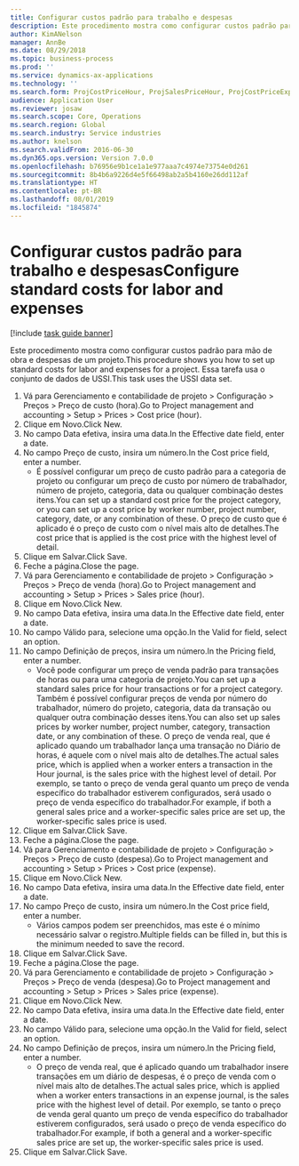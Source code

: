 ```yaml
---
title: Configurar custos padrão para trabalho e despesas
description: Este procedimento mostra como configurar custos padrão para mão de obra e despesas de um projeto.
author: KimANelson
manager: AnnBe
ms.date: 08/29/2018
ms.topic: business-process
ms.prod: ''
ms.service: dynamics-ax-applications
ms.technology: ''
ms.search.form: ProjCostPriceHour, ProjSalesPriceHour, ProjCostPriceExpense, ProjSalesPriceCost
audience: Application User
ms.reviewer: josaw
ms.search.scope: Core, Operations
ms.search.region: Global
ms.search.industry: Service industries
ms.author: knelson
ms.search.validFrom: 2016-06-30
ms.dyn365.ops.version: Version 7.0.0
ms.openlocfilehash: b76956e9b1ce1a1e977aaa7c4974e73754e0d261
ms.sourcegitcommit: 8b4b6a9226d4e5f66498ab2a5b4160e26dd112af
ms.translationtype: HT
ms.contentlocale: pt-BR
ms.lasthandoff: 08/01/2019
ms.locfileid: "1845874"
---
```

# <a name="configure-standard-costs-for-labor-and-expenses"></a><span data-ttu-id="58962-103">Configurar custos padrão para trabalho e despesas</span><span class="sxs-lookup"><span data-stu-id="58962-103">Configure standard costs for labor and expenses</span></span>

[!include [task guide banner](../../includes/task-guide-banner.md)]

<span data-ttu-id="58962-104">Este procedimento mostra como configurar custos padrão para mão de obra e despesas de um projeto.</span><span class="sxs-lookup"><span data-stu-id="58962-104">This procedure shows you how to set up standard costs for labor and expenses for a project.</span></span> <span data-ttu-id="58962-105">Essa tarefa usa o conjunto de dados de USSI.</span><span class="sxs-lookup"><span data-stu-id="58962-105">This task uses the USSI data set.</span></span>

1. <span data-ttu-id="58962-106">Vá para Gerenciamento e contabilidade de projeto > Configuração > Preços > Preço de custo (hora).</span><span class="sxs-lookup"><span data-stu-id="58962-106">Go to Project management and accounting > Setup > Prices > Cost price (hour).</span></span>
2. <span data-ttu-id="58962-107">Clique em Novo.</span><span class="sxs-lookup"><span data-stu-id="58962-107">Click New.</span></span>
3. <span data-ttu-id="58962-108">No campo Data efetiva, insira uma data.</span><span class="sxs-lookup"><span data-stu-id="58962-108">In the Effective date field, enter a date.</span></span>
4. <span data-ttu-id="58962-109">No campo Preço de custo, insira um número.</span><span class="sxs-lookup"><span data-stu-id="58962-109">In the Cost price field, enter a number.</span></span>
    * <span data-ttu-id="58962-110">É possível configurar um preço de custo padrão para a categoria de projeto ou configurar um preço de custo por número de trabalhador, número de projeto, categoria, data ou qualquer combinação destes itens.</span><span class="sxs-lookup"><span data-stu-id="58962-110">You can set up a standard cost price for the project category, or you can set up a cost price by worker number, project number, category, date, or any combination of these.</span></span> <span data-ttu-id="58962-111">O preço de custo que é aplicado é o preço de custo com o nível mais alto de detalhes.</span><span class="sxs-lookup"><span data-stu-id="58962-111">The cost price that is applied is the cost price with the highest level of detail.</span></span>  
5. <span data-ttu-id="58962-112">Clique em Salvar.</span><span class="sxs-lookup"><span data-stu-id="58962-112">Click Save.</span></span>
6. <span data-ttu-id="58962-113">Feche a página.</span><span class="sxs-lookup"><span data-stu-id="58962-113">Close the page.</span></span>
7. <span data-ttu-id="58962-114">Vá para Gerenciamento e contabilidade de projeto > Configuração > Preços > Preço de venda (hora).</span><span class="sxs-lookup"><span data-stu-id="58962-114">Go to Project management and accounting > Setup > Prices > Sales price (hour).</span></span>
8. <span data-ttu-id="58962-115">Clique em Novo.</span><span class="sxs-lookup"><span data-stu-id="58962-115">Click New.</span></span>
9. <span data-ttu-id="58962-116">No campo Data efetiva, insira uma data.</span><span class="sxs-lookup"><span data-stu-id="58962-116">In the Effective date field, enter a date.</span></span>
10. <span data-ttu-id="58962-117">No campo Válido para, selecione uma opção.</span><span class="sxs-lookup"><span data-stu-id="58962-117">In the Valid for field, select an option.</span></span>
11. <span data-ttu-id="58962-118">No campo Definição de preços, insira um número.</span><span class="sxs-lookup"><span data-stu-id="58962-118">In the Pricing field, enter a number.</span></span>
    * <span data-ttu-id="58962-119">Você pode configurar um preço de venda padrão para transações de horas ou para uma categoria de projeto.</span><span class="sxs-lookup"><span data-stu-id="58962-119">You can set up a standard sales price for hour transactions or for a project category.</span></span> <span data-ttu-id="58962-120">Também é possível configurar preços de venda por número do trabalhador, número do projeto, categoria, data da transação ou qualquer outra combinação desses itens.</span><span class="sxs-lookup"><span data-stu-id="58962-120">You can also set up sales prices by worker number, project number, category, transaction date, or any combination of these.</span></span> <span data-ttu-id="58962-121">O preço de venda real, que é aplicado quando um trabalhador lança uma transação no Diário de horas, é aquele com o nível mais alto de detalhes.</span><span class="sxs-lookup"><span data-stu-id="58962-121">The actual sales price, which is applied when a worker enters a transaction in the Hour journal, is the sales price with the highest level of detail.</span></span> <span data-ttu-id="58962-122">Por exemplo, se tanto o preço de venda geral quanto um preço de venda específico do trabalhador estiverem configurados, será usado o preço de venda específico do trabalhador.</span><span class="sxs-lookup"><span data-stu-id="58962-122">For example, if both a general sales price and a worker-specific sales price are set up, the worker-specific sales price is used.</span></span>  
12. <span data-ttu-id="58962-123">Clique em Salvar.</span><span class="sxs-lookup"><span data-stu-id="58962-123">Click Save.</span></span>
13. <span data-ttu-id="58962-124">Feche a página.</span><span class="sxs-lookup"><span data-stu-id="58962-124">Close the page.</span></span>
14. <span data-ttu-id="58962-125">Vá para Gerenciamento e contabilidade de projeto > Configuração > Preços > Preço de custo (despesa).</span><span class="sxs-lookup"><span data-stu-id="58962-125">Go to Project management and accounting > Setup > Prices > Cost price (expense).</span></span>
15. <span data-ttu-id="58962-126">Clique em Novo.</span><span class="sxs-lookup"><span data-stu-id="58962-126">Click New.</span></span>
16. <span data-ttu-id="58962-127">No campo Data efetiva, insira uma data.</span><span class="sxs-lookup"><span data-stu-id="58962-127">In the Effective date field, enter a date.</span></span>
17. <span data-ttu-id="58962-128">No campo Preço de custo, insira um número.</span><span class="sxs-lookup"><span data-stu-id="58962-128">In the Cost price field, enter a number.</span></span>
    * <span data-ttu-id="58962-129">Vários campos podem ser preenchidos, mas este é o mínimo necessário salvar o registro.</span><span class="sxs-lookup"><span data-stu-id="58962-129">Multiple fields can be filled in, but this is the minimum needed to save the record.</span></span>  
18. <span data-ttu-id="58962-130">Clique em Salvar.</span><span class="sxs-lookup"><span data-stu-id="58962-130">Click Save.</span></span>
19. <span data-ttu-id="58962-131">Feche a página.</span><span class="sxs-lookup"><span data-stu-id="58962-131">Close the page.</span></span>
20. <span data-ttu-id="58962-132">Vá para Gerenciamento e contabilidade de projeto > Configuração > Preços > Preço de venda (despesa).</span><span class="sxs-lookup"><span data-stu-id="58962-132">Go to Project management and accounting > Setup > Prices > Sales price (expense).</span></span>
21. <span data-ttu-id="58962-133">Clique em Novo.</span><span class="sxs-lookup"><span data-stu-id="58962-133">Click New.</span></span>
22. <span data-ttu-id="58962-134">No campo Data efetiva, insira uma data.</span><span class="sxs-lookup"><span data-stu-id="58962-134">In the Effective date field, enter a date.</span></span>
23. <span data-ttu-id="58962-135">No campo Válido para, selecione uma opção.</span><span class="sxs-lookup"><span data-stu-id="58962-135">In the Valid for field, select an option.</span></span>
24. <span data-ttu-id="58962-136">No campo Definição de preços, insira um número.</span><span class="sxs-lookup"><span data-stu-id="58962-136">In the Pricing field, enter a number.</span></span>
    * <span data-ttu-id="58962-137">O preço de venda real, que é aplicado quando um trabalhador insere transações em um diário de despesas, é o preço de venda com o nível mais alto de detalhes.</span><span class="sxs-lookup"><span data-stu-id="58962-137">The actual sales price, which is applied when a worker enters transactions in an expense journal, is the sales price with the highest level of detail.</span></span> <span data-ttu-id="58962-138">Por exemplo, se tanto o preço de venda geral quanto um preço de venda específico do trabalhador estiverem configurados, será usado o preço de venda específico do trabalhador.</span><span class="sxs-lookup"><span data-stu-id="58962-138">For example, if both a general and a worker-specific sales price are set up, the worker-specific sales price is used.</span></span>  
25. <span data-ttu-id="58962-139">Clique em Salvar.</span><span class="sxs-lookup"><span data-stu-id="58962-139">Click Save.</span></span>

